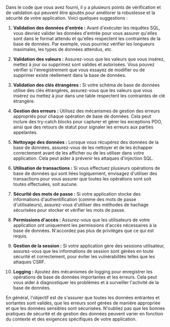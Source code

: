 Dans le code que vous avez fourni, il y a plusieurs points de vérification et de validation qui peuvent être ajoutés pour améliorer la robustesse et la sécurité de votre application. Voici quelques suggestions :

1. **Validation des données d'entrée :** Avant d'exécuter les requêtes SQL, vous devriez valider les données d'entrée pour vous assurer qu'elles sont dans le format attendu et qu'elles respectent les contraintes de la base de données. Par exemple, vous pourriez vérifier les longueurs maximales, les types de données attendus, etc.

2. **Validation des valeurs :** Assurez-vous que les valeurs que vous insérez, mettez à jour ou supprimez sont valides et autorisées. Vous pouvez vérifier si l'enregistrement que vous essayez de modifier ou de supprimer existe réellement dans la base de données.

3. **Validation des clés étrangères :** Si votre schéma de base de données utilise des clés étrangères, assurez-vous que les valeurs que vous insérez ou mettez à jour dans une table respectent les contraintes de clé étrangère.

4. **Gestion des erreurs :** Utilisez des mécanismes de gestion des erreurs appropriés pour chaque opération de base de données. Cela peut inclure des try-catch blocks pour capturer et gérer les exceptions PDO, ainsi que des retours de statut pour signaler les erreurs aux parties appelantes.

5. **Nettoyage des données :** Lorsque vous récupérez des données de la base de données, assurez-vous de les nettoyer et de les échapper correctement avant de les afficher ou de les utiliser dans votre application. Cela peut aider à prévenir les attaques d'injection SQL.

6. **Utilisation de transactions :** Si vous effectuez plusieurs opérations de base de données qui sont liées logiquement, envisagez d'utiliser des transactions pour vous assurer que toutes les opérations sont soit toutes effectuées, soit aucune.

7. **Sécurité des mots de passe :** Si votre application stocke des informations d'authentification (comme des mots de passe d'utilisateurs), assurez-vous d'utiliser des méthodes de hachage sécurisées pour stocker et vérifier les mots de passe.

8. **Permissions d'accès :** Assurez-vous que les utilisateurs de votre application ont uniquement les permissions d'accès nécessaires à la base de données. N'accordez pas plus de privilèges que ce qui est requis.

9. **Gestion de la session :** Si votre application gère des sessions utilisateur, assurez-vous que les informations de session sont gérées en toute sécurité et correctement, pour éviter les vulnérabilités telles que les attaques CSRF.

10. **Logging :** Ajoutez des mécanismes de logging pour enregistrer les opérations de base de données importantes et les erreurs. Cela peut vous aider à diagnostiquer les problèmes et à surveiller l'activité de la base de données.

En général, l'objectif est de s'assurer que toutes les données entrantes et sortantes sont valides, que les erreurs sont gérées de manière appropriée et que les données sensibles sont sécurisées. N'oubliez pas que les bonnes pratiques de sécurité et de gestion des données peuvent varier en fonction du contexte et des exigences spécifiques de votre application.